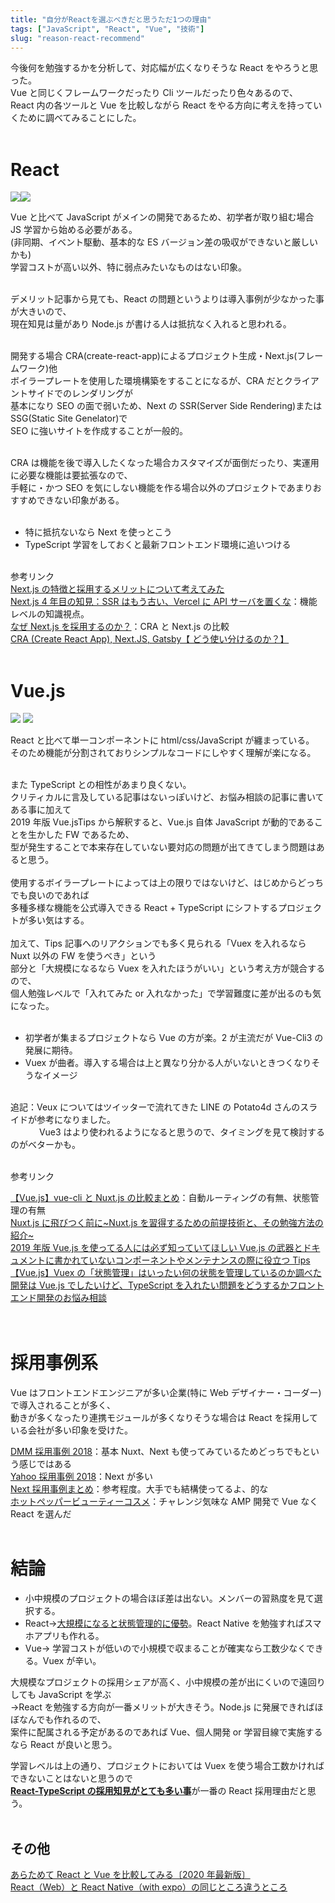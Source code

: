 ```yaml
---
title: "自分がReactを選ぶべきだと思うただ1つの理由"
tags: ["JavaScript", "React", "Vue", "技術"]
slug: "reason-react-recommend"
---
```


今後何を勉強するかを分析して、対応幅が広くなりそうな React をやろうと思った。<br>
Vue と同じくフレームワークだったり Cli ツールだったり色々あるので、<br>
React 内の各ツールと Vue を比較しながら React をやる方向に考えを持っていくために調べてみることにした。<br><br>

# React

![](../images/posts-image/2020-12-01-01.png)![](../images/posts-image/2020-12-01-02.jpg)<br>

Vue と比べて JavaScript がメインの開発であるため、初学者が取り組む場合 JS 学習から始める必要がある。<br>
(非同期、イベント駆動、基本的な ES バージョン差の吸収ができないと厳しいかも)<br>
学習コストが高い以外、特に弱点みたいなものはない印象。<br><br>

デメリット記事から見ても、React の問題というよりは導入事例が少なかった事が大きいので、<br>
現在知見は量があり Node.js が書ける人は抵抗なく入れると思われる。<br><br>

開発する場合 CRA(create-react-app)によるプロジェクト生成・Next.js(フレームワーク)他<br>
ボイラープレートを使用した環境構築をすることになるが、CRA だとクライアントサイドでのレンダリングが<br>
基本になり SEO の面で弱いため、Next の SSR(Server Side Rendering)または SSG(Static Site Genelator)で<br>
SEO に強いサイトを作成することが一般的。<br><br>

CRA は機能を後で導入したくなった場合カスタマイズが面倒だったり、実運用に必要な機能は要拡張なので、<br>
手軽に・かつ SEO を気にしない機能を作る場合以外のプロジェクトであまりおすすめできない印象がある。<br><br>

- 特に抵抗ないなら Next を使っとこう
- TypeScript 学習をしておくと最新フロントエンド環境に追いつける
  <br><br>

参考リンク<br>
[Next.js の特徴と採用するメリットについて考えてみた](https://freelance-jak.com/technology/react/2325/)<br>
[Next.js 4 年目の知見：SSR はもう古い、Vercel に API サーバを置くな](https://qiita.com/jagaapple/items/faf125e28f8c2860269c)：機能レベルの知識視点。<br>
[なぜ Next.js を採用するのか？](https://mottox2.com/posts/429)：CRA と Next.js の比較<br>
[CRA (Create React App), Next.JS, Gatsby【 どう使い分けるのか？】](https://watablogtravel.com/cra-create-react-app-next-js-gatsby%E3%80%90-%E3%81%A9%E3%81%86%E4%BD%BF%E3%81%84%E5%88%86%E3%81%91%E3%82%8B%E3%81%AE%E3%81%8B%EF%BC%9F%E3%80%91/)<br><br>

# Vue.js

![](../images/posts-image/2020-12-01-03.png)
![](../images/posts-image/2020-12-01-04.jpg)<br>

React と比べて単一コンポーネントに html/css/JavaScript が纏まっている。<br>
そのため機能が分割されておりシンプルなコードにしやすく理解が楽になる。
<br><br>

また TypeScript との相性があまり良くない。<br>
クリティカルに言及している記事はないっぽいけど、お悩み相談の記事に書いてある事に加えて<br>
2019 年版 Vue.jsTips から解釈すると、Vue.js 自体 JavaScript が動的であることを生かした FW であるため、<br>
型が発生することで本来存在していない要対応の問題が出てきてしまう問題はあると思う。
<br><br>
使用するボイラープレートによっては上の限りではないけど、はじめからどっちでも良いのであれば<br>
多種多様な機能を公式導入できる React + TypeScript にシフトするプロジェクトが多い気はする。
<br><br>
加えて、Tips 記事へのリアクションでも多く見られる「Vuex を入れるなら Nuxt 以外の FW を使うべき」という<br>部分と「大規模になるなら Vuex を入れたほうがいい」という考え方が競合するので、<br>
個人勉強レベルで「入れてみた or 入れなかった」で学習難度に差が出るのも気になった。<br><br>

- 初学者が集まるプロジェクトなら Vue の方が楽。2 が主流だが Vue-Cli3 の発展に期待。
- Vuex が曲者。導入する場合は上と異なり分かる人がいないときつくなりそうなイメージ
  <br><br>

追記：Veux についてはツイッターで流れてきた LINE の Potato4d さんのスライドが参考になりました。<br>
　　　 Vue3 はより使われるようになると思うので、タイミングを見て検討するのがベターかも。<br><br>

参考リンク<br>

[【Vue.js】vue-cli と Nuxt.js の比較まとめ](https://qiita.com/beanbeenzou/items/772b42687810539b9237)：自動ルーティングの有無、状態管理の有無<br>
[Nuxt.js に飛びつく前に~Nuxt.js を習得するための前提技術と、その勉強方法の紹介~](https://qiita.com/newt0/items/763b0c228a8451c68865)<br>
[2019 年版 Vue.js を使ってる人には必ず知っていてほしい Vue.js の武器とドキュメントに書かれていないコンポーネントやメンテナンスの際に役立つ Tips](https://qiita.com/kahirokunn/items/6b4834b9a13406535f32)<br>
[【Vue.js】Vuex の「状態管理」はいったい何の状態を管理しているのか調べた](https://www.i-ryo.com/entry/2019/12/03/063040)<br>
[開発は Vue.js でしたいけど、TypeScript を入れたい問題をどうするかフロントエンド開発のお悩み相談](https://logmi.jp/tech/articles/322416)<br><br><br>

# 採用事例系

Vue はフロントエンドエンジニアが多い企業(特に Web デザイナー・コーダー)で導入されることが多く、<br>動きが多くなったり連携モジュールが多くなりそうな場合は React を採用している会社が多い印象を受けた。

[DMM 採用事例 2018](https://logmi.jp/tech/articles/320546)：基本 Nuxt、Next も使ってみているためどっちでもという感じではある<br>
[Yahoo 採用事例 2018](https://techblog.yahoo.co.jp/advent-calendar-2018/yahoo-frontend/)：Next が多い<br>
[Next 採用事例まとめ](https://dyno.design/articles/corporate-sites-nextjs/)：参考程度。大手でも結構使ってるよ、的な<br>
[ホットペッパービューティーコスメ](https://codezine.jp/article/detail/12700)：チャレンジ気味な AMP 開発で Vue なく React を選んだ<br><br>

# 結論

- 小中規模のプロジェクトの場合ほぼ差は出ない。メンバーの習熟度を見て選択する。
- React→<u>大規模になると状態管理的に優勢</u>。React Native を勉強すればスマホアプリも作れる。
- Vue→ 学習コストが低いので小規模で収まることが確実なら工数少なくできる。Vuex が辛い。

大規模なプロジェクトの採用シェアが高く、小中規模の差が出にくいので遠回りしても JavaScript を学ぶ<br>
→React を勉強する方向が一番メリットが大きそう。Node.js に発展できればほぼなんでも作れるので、<br>
案件に配属される予定があるのであれば Vue、個人開発 or 学習目線で実施するなら React が良いと思う。

学習レベルは上の通り、プロジェクトにおいては Vuex を使う場合工数かければできないことはないと思うので<br>
<u>**React-TypeScript の採用知見がとても多い事**</u>が一番の React 採用理由だと思う。<br><br>

## その他

[あらためて React と Vue を比較してみる〔2020 年最新版〕](https://freelance-jak.com/technology/react/2472/)<br>
[React（Web）と React Native（with expo）の同じところ違うところ](https://tech.asoview.co.jp/entry/2019/12/10/085554)
